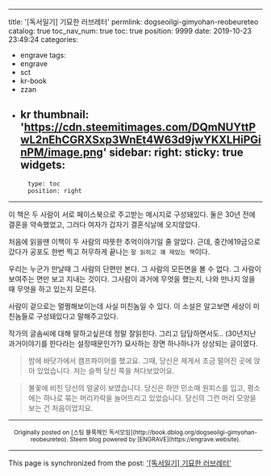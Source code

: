 
---
title: '[독서일기] 기묘한 러브레터'
permlink: dogseoilgi-gimyohan-reobeureteo
catalog: true
toc_nav_num: true
toc: true
position: 9999
date: 2019-10-23 23:49:24
categories:
- engrave
tags:
- engrave
- sct
- kr-book
- zzan
- kr
thumbnail: 'https://cdn.steemitimages.com/DQmNUYttPwL2nEhCGRXSxp3WnEt4W63d9jwYKXLHiPGinPM/image.png'
sidebar:
    right:
        sticky: true
widgets:
    -
        type: toc
        position: right
---


이 책은 두 사람이 서로 페이스북으로 주고받는 메시지로 구성돼있다. 둘은 30년 전에 결혼을 약속했었고, 그러다 여자가 갑자기 결혼식날에 오지않았다.


처음에 읽을땐 이책이 두 사람의 따뜻한 추억이야기일 줄 알았다. 근데,  중간에19금으로 갔다가 공포도 한번 찍고 허무하게 끝나는 `잘 읽히고 꽤 재밌는 책`이다. 


우리는 누군가 만날때 그 사람의 단편만 본다. 그 사람의 모든면을 볼 수 없다. 그 사람이 보여주는 면만 보고 지내는 것이다. 그사람이 과거에 무엇을 했는지, 나와 만나지 않을 때 무엇을 하고 있는지 모른다.


사람이 겉으로는 멀쩡해보이는데 사실 미친놈일 수 있다. 이 소설은 알고보면 세상이 미친놈들로 구성돼있다고 말해주고있다.


작가의 글솜씨에 대해 말하고싶은데
정말 잘읽힌다. 그리고 담담하면서도.. (30년지난과거이야기를 한다라는 설정때문인가?) 묘사하는 장면 하나하나가 상상되는 글이였다.

> 밤에 바닷가에서 캠프파이어를 했고요. 그때, 당신은 제게서 조금 떨어진 곳에 앉아 있었습니다. 저는 슬쩍 당신 쪽을 쳐다보았어요.

>   불꽃에 비친 당신의 얼굴이 보였습니다. 당신은 하얀 민소매 원피스를 입고, 평소에는 하나로 묶는 머리카락을 늘어뜨리고 있었습니다. 당신의 그런 머리 모양을 보는 건 처음이었지요.



***
<center><sup>Originally posted on [스팀 블록체인 독서모임](http://book.dblog.org/dogseoilgi-gimyohan-reobeureteo). Steem blog powered by [ENGRAVE](https://engrave.website).</sup></center>

- - -

This page is synchronized from the post: ['[독서일기] 기묘한 러브레터'](https://steemit.com/@jacobyu/dogseoilgi-gimyohan-reobeureteo)
